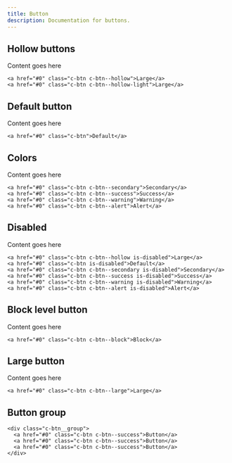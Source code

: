 ```yaml
---
title: Button
description: Documentation for buttons.
---
```


## Hollow buttons

Content goes here

```html_example
<a href="#0" class="c-btn c-btn--hollow">Large</a>
<a href="#0" class="c-btn c-btn--hollow-light">Large</a>
```

## Default button

Content goes here

```html_example
<a href="#0" class="c-btn">Default</a>
```

## Colors

Content goes here

```html_example
<a href="#0" class="c-btn c-btn--secondary">Secondary</a>
<a href="#0" class="c-btn c-btn--success">Success</a>
<a href="#0" class="c-btn c-btn--warning">Warning</a>
<a href="#0" class="c-btn c-btn--alert">Alert</a>
```

## Disabled

Content goes here

```html_example
<a href="#0" class="c-btn c-btn--hollow is-disabled">Large</a>
<a href="#0" class="c-btn is-disabled">Default</a>
<a href="#0" class="c-btn c-btn--secondary is-disabled">Secondary</a>
<a href="#0" class="c-btn c-btn--success is-disabled">Success</a>
<a href="#0" class="c-btn c-btn--warning is-disabled">Warning</a>
<a href="#0" class="c-btn c-btn--alert is-disabled">Alert</a>
```

## Block level button

Content goes here

```html_example
<a href="#0" class="c-btn c-btn--block">Block</a>
```

## Large button

Content goes here

```html_example
<a href="#0" class="c-btn c-btn--large">Large</a>
```

## Button group

```html_example
<div class="c-btn__group">
  <a href="#0" class="c-btn c-btn--success">Button</a>
  <a href="#0" class="c-btn c-btn--success">Button</a>
  <a href="#0" class="c-btn c-btn--success">Button</a>
</div>
```
